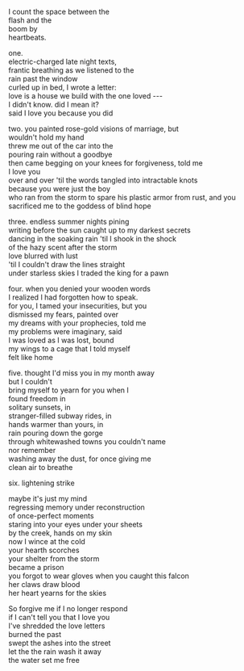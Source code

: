 <!--
.. title: Lightning Heartbeat
.. slug: lightning-heartbeat
.. date: 2024-10-22 20:03:43 UTC-04:00
.. tags: love, poetry, leaving
.. category: poetry
.. link: 
.. description: 
.. type: text
-->

I count the space between the   
flash and the   
boom by    
heartbeats.  

one.   
electric-charged late night texts,    
frantic breathing as we listened to the    
rain past the window   
curled up in bed, I wrote a letter:   
love is a house we build with the one loved ---   
I didn't know. did I mean it?    
said I love you because you did   

two. you painted rose-gold visions of marriage, but    
wouldn't hold my hand   
threw me out of the car into the     
pouring rain without a goodbye    
then came begging on your knees for forgiveness, told me    
I love you    
over and over 'til the words tangled into intractable knots    
because you were just the boy    
who ran from the storm to spare his plastic armor from rust, and you   
sacrificed me to the goddess of blind hope   

three. endless summer nights pining    
writing before the sun caught up to my darkest secrets   
dancing in the soaking rain 'til I shook in the shock    
of the hazy scent after the storm   
love blurred with lust   
'til I couldn't draw the lines straight   
under starless skies I traded the king for a pawn   

four. when you denied your wooden words   
I realized I had forgotten how to speak.    
for you, I tamed your insecurities, but you    
dismissed my fears, painted over   
my dreams with your prophecies, told me    
my problems were imaginary, said    
I was loved as I was lost, bound    
my wings to a cage that I told myself    
felt like home

five. thought I'd miss you in my month away   
but I couldn't    
bring myself to yearn for you when I    
found freedom in   
solitary sunsets, in   
stranger-filled subway rides, in   
hands warmer than yours, in   
rain pouring down the gorge   
through whitewashed towns you couldn't name   
nor remember    
washing away the dust, for once giving me   
clean air to breathe   

six. lightening strike  
 
maybe it's just my mind  
regressing 
memory under reconstruction  
of once-perfect moments   
staring into your eyes under your sheets   
by the creek, hands on my skin   
now I wince at the cold   
your hearth scorches   
your shelter from the storm  
became a prison   
you forgot to wear gloves when you caught this falcon   
her claws draw blood   
her heart yearns for the skies   

So forgive me if I no longer respond   
if I can't tell you that I love you   
I've shredded the love letters   
burned the past   
swept the ashes into the street   
let the the rain wash it away    
the water set me free   